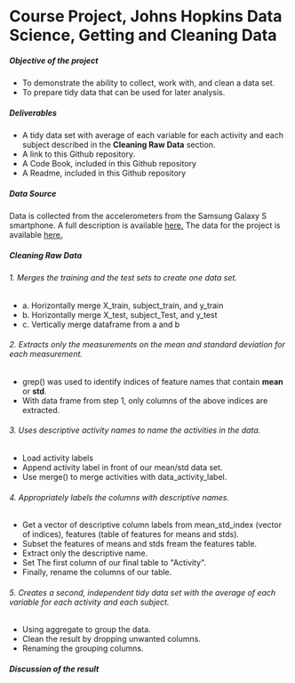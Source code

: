 Course Project, Johns Hopkins Data Science, Getting and Cleaning Data
=====================================================================
##### Objective of the project
* To demonstrate the ability to collect, work with, and clean a data set.
* To prepare tidy data that can be used for later analysis.

##### Deliverables
* A tidy data set with average of each variable for each activity and each subject described in the **Cleaning Raw Data** section.
* A link to this Github repository.
* A Code Book, included in this Github repository
* A Readme, included in this Github repository

##### Data Source
Data is collected from the accelerometers from the Samsung Galaxy S smartphone.  A full description is available [here.](http://archive.ics.uci.edu/ml/datasets/Human+Activity+Recognition+Using+Smartphones)
The data for the project is available [here.](https://d396qusza40orc.cloudfront.net/getdata%2Fprojectfiles%2FUCI%20HAR%20Dataset.zip)



##### Cleaning Raw Data
###### 1. Merges the training and the test sets to create one data set.
* a. Horizontally merge X_train, subject_train, and y_train
* b. Horizontally merge X_test, subject_Test, and y_test
* c. Vertically merge dataframe from a and b

###### 2. Extracts only the measurements on the mean and standard deviation for each measurement.
* grep() was used to identify indices of feature names that contain **mean** or **std**.
* With data frame from step 1, only columns of the above indices are extracted.

###### 3. Uses descriptive activity names to name the activities in the data.
* Load activity labels
* Append activity label in front of our mean/std data set.
* Use merge() to merge activities with data_activity_label.

###### 4. Appropriately labels the columns with descriptive names.
* Get a vector of descriptive column labels from mean_std_index (vector of indices), features (table of features for means and stds).
* Subset the features of means and stds fream the features table.
* Extract only the descriptive name.
* Set The first column of our final table to "Activity".
* Finally, rename the columns of our table.

###### 5. Creates a second, independent tidy data set with the average of each variable for each activity and each subject.
* Using aggregate to group the data.
* Clean the result by dropping unwanted columns.
* Renaming the grouping columns.




##### Discussion of the result




